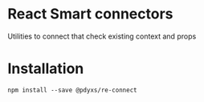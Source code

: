 # React Smart connectors
Utilities to connect that check existing context and props

# Installation
```
npm install --save @pdyxs/re-connect
```
